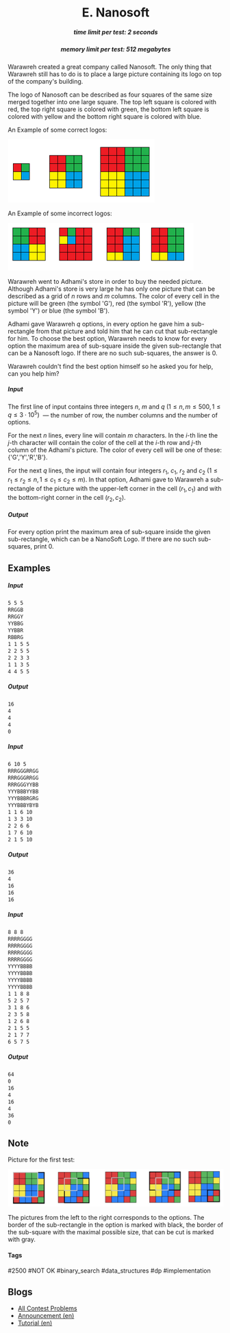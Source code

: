 <h1 style='text-align: center;'> E. Nanosoft</h1>

<h5 style='text-align: center;'>time limit per test: 2 seconds</h5>
<h5 style='text-align: center;'>memory limit per test: 512 megabytes</h5>

Warawreh created a great company called Nanosoft. The only thing that Warawreh still has to do is to place a large picture containing its logo on top of the company's building.

The logo of Nanosoft can be described as four squares of the same size merged together into one large square. The top left square is colored with red, the top right square is colored with green, the bottom left square is colored with yellow and the bottom right square is colored with blue.

An Example of some correct logos:

![](images/793b9a80d81dea6dda72d0cd597258f735defafb.png)

An Example of some incorrect logos:

![](images/573c49cc7c07c11e19527b69535c9ef1c441c7a8.png)

Warawreh went to Adhami's store in order to buy the needed picture. Although Adhami's store is very large he has only one picture that can be described as a grid of $n$ rows and $m$ columns. The color of every cell in the picture will be green (the symbol 'G'), red (the symbol 'R'), yellow (the symbol 'Y') or blue (the symbol 'B').

Adhami gave Warawreh $q$ options, in every option he gave him a sub-rectangle from that picture and told him that he can cut that sub-rectangle for him. To choose the best option, Warawreh needs to know for every option the maximum area of sub-square inside the given sub-rectangle that can be a Nanosoft logo. If there are no such sub-squares, the answer is $0$.

Warawreh couldn't find the best option himself so he asked you for help, can you help him?

##### Input

The first line of input contains three integers $n$, $m$ and $q$ $(1 \leq n , m \leq 500, 1 \leq q \leq 3 \cdot 10^{5})$  — the number of row, the number columns and the number of options.

For the next $n$ lines, every line will contain $m$ characters. In the $i$-th line the $j$-th character will contain the color of the cell at the $i$-th row and $j$-th column of the Adhami's picture. The color of every cell will be one of these: {'G','Y','R','B'}.

For the next $q$ lines, the input will contain four integers $r_1$, $c_1$, $r_2$ and $c_2$ $(1 \leq r_1 \leq r_2 \leq n, 1 \leq c_1 \leq c_2 \leq m)$. In that option, Adhami gave to Warawreh a sub-rectangle of the picture with the upper-left corner in the cell $(r_1, c_1)$ and with the bottom-right corner in the cell $(r_2, c_2)$.

##### Output

For every option print the maximum area of sub-square inside the given sub-rectangle, which can be a NanoSoft Logo. If there are no such sub-squares, print $0$.

## Examples

##### Input


```text
5 5 5
RRGGB
RRGGY
YYBBG
YYBBR
RBBRG
1 1 5 5
2 2 5 5
2 2 3 3
1 1 3 5
4 4 5 5
```
##### Output


```text
16
4
4
4
0
```
##### Input


```text
6 10 5
RRRGGGRRGG
RRRGGGRRGG
RRRGGGYYBB
YYYBBBYYBB
YYYBBBRGRG
YYYBBBYBYB
1 1 6 10
1 3 3 10
2 2 6 6
1 7 6 10
2 1 5 10
```
##### Output


```text
36
4
16
16
16
```
##### Input


```text
8 8 8
RRRRGGGG
RRRRGGGG
RRRRGGGG
RRRRGGGG
YYYYBBBB
YYYYBBBB
YYYYBBBB
YYYYBBBB
1 1 8 8
5 2 5 7
3 1 8 6
2 3 5 8
1 2 6 8
2 1 5 5
2 1 7 7
6 5 7 5
```
##### Output


```text
64
0
16
4
16
4
36
0
```
## Note

Picture for the first test:

![](images/06e0911969b58d1bb79a7d537240cbf42c356ae7.png)

The pictures from the left to the right corresponds to the options. The border of the sub-rectangle in the option is marked with black, the border of the sub-square with the maximal possible size, that can be cut is marked with gray.



#### Tags 

#2500 #NOT OK #binary_search #data_structures #dp #implementation 

## Blogs
- [All Contest Problems](../Codeforces_Round_619_(Div._2).md)
- [Announcement (en)](../blogs/Announcement_(en).md)
- [Tutorial (en)](../blogs/Tutorial_(en).md)
